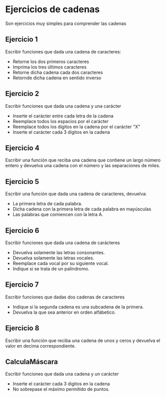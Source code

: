 # Ejercicios de cadenas

Son ejercicios muy simples para comprender las cadenas

## Ejercicio 1

Escribir funciones que dada una cadena de caracteres:

- Retorne los dos primeros caracteres
- Imprima los tres últimos caracteres
- Retorne dicha cadena cada dos caracteres
- Retornde dicha cadena en sentido inverso

## Ejercicio 2

Escribir funciones que dada una cadena y una carácter

- Inserte el carácter entre cada letra de la cadena
- Reemplace todos los espacios por el carácter
- Reemplace todos los dígitos en la cadena por el carácter "X"
- Inserte el carácter cada 3 dígitos en la cadena

## Ejercicio 4

Escribir una función que reciba una cadena que contiene un largo número entero y devuelva una cadena con el número y las separaciones de miles.

## Ejercicio 5

Escribir una función que dada una cadena de caracteres, devuelva:

- La primera letra de cada palabra.
- Dicha cadena con la primera letra de cada palabra en mayúsculas
- Las palabras que comiencen con la letra A.

## Ejercicio 6

Escribir funciones que dada una cadena de carácteres 

- Devuelva solamente las letras consonantes.
- Devuelva solamente las letras vocales.
- Reemplace cada vocal por su siguiente vocal.
- Indique si se trata de un palíndromo.

## Ejercicio 7

Escribir funciones que dadas dos cadenas de caracteres

- Indique si la segunda cadena es una subcadena de la primera.
- Devuelva la que sea anterior en orden alfábetico.

## Ejercicio 8

Escribir una función que reciba una cadena de unos y ceros y devuelva el valor en decima correspondiente.

## CalculaMáscara

Escribir funciones que dada una cadena y un carácter

- Inserte el carácter cada 3 digitos en la cadena
- No sobrepase el máximo permitido de puntos.

